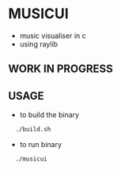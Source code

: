 # MUSICUI

  - music visualiser in c
  - using raylib

## WORK IN PROGRESS

## USAGE

* to build the binary
``` sh
  ./build.sh
```


* to run binary
``` sh
  ./musicui
```
